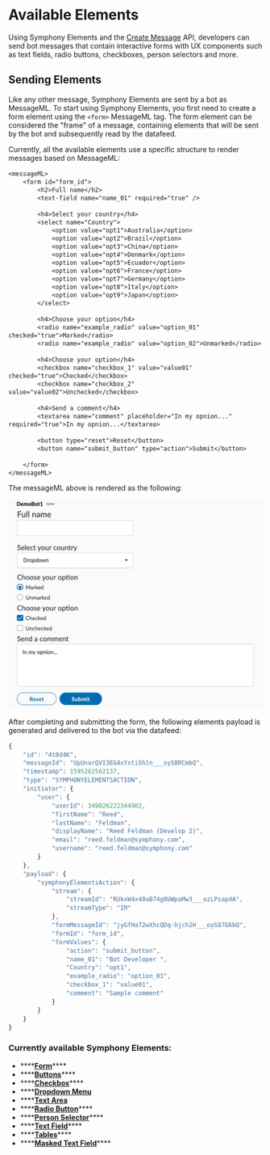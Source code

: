 # Available Elements

Using Symphony Elements and the [Create Message](https://developers.symphony.com/restapi/reference#create-message-v4) API, developers can send bot messages that contain interactive forms with UX components such as text fields, radio buttons, checkboxes, person selectors and more.

## Sending Elements

Like any other message, Symphony Elements are sent by a bot as MessageML. To start using Symphony Elements, you first need to create a form element using the `<form>` MessageML tag. The form element can be considered the "frame" of a message, containing elements that will be sent by the bot and subsequently read by the datafeed.

Currently, all the available elements use a specific structure to render messages based on MessageML:

```markup
<messageML> 
    <form id="form_id"> 
        <h2>Full name</h2>
        <text-field name="name_01" required="true" />

        <h4>Select your country</h4>
        <select name="Country">
            <option value="opt1">Australia</option>
            <option value="opt2">Brazil</option>
            <option value="opt3">China</option>
            <option value="opt4">Denmark</option>
            <option value="opt5">Ecuador</option>
            <option value="opt6">France</option>
            <option value="opt7">Germany</option>
            <option value="opt8">Italy</option>
            <option value="opt9">Japan</option>
        </select>

        <h4>Choose your option</h4>            
        <radio name="example_radio" value="option_01" checked="true">Marked</radio>
        <radio name="example_radio" value="option_02">Unmarked</radio>

        <h4>Choose your option</h4> 
        <checkbox name="checkbox_1" value="value01" checked="true">Checked</checkbox>
        <checkbox name="checkbox_2" value="value02">Unchecked</checkbox>

        <h4>Send a comment</h4> 
        <textarea name="comment" placeholder="In my opnion..." required="true">In my opnion...</textarea>

        <button type="reset">Reset</button>
        <button name="submit_button" type="action">Submit</button>

    </form>
</messageML>
```

The messageML above is rendered as the following:

![](../../../.gitbook/assets/screen-shot-2020-07-20-at-12.27.07-pm.png)

After completing and submitting the form, the following elements payload is generated and delivered to the bot via the datafeed:

```javascript
{
    "id": "4t8d4K",
    "messageId": "UpUnarQVI3EG4xYxtiShln___oyS8RCmbQ",
    "timestamp": 1595262562137,
    "type": "SYMPHONYELEMENTSACTION",
    "initiator": {
        "user": {
            "userId": 349026222344902,
            "firstName": "Reed",
            "lastName": "Feldman",
            "displayName": "Reed Feldman (Develop 2)",
            "email": "reed.feldman@symphony.com",
            "username": "reed.feldman@symphony.com"
        }
    },
    "payload": {
        "symphonyElementsAction": {
            "stream": {
                "streamId": "RUkxW4x40aB74g0UWpaMw3___ozLPsapdA",
                "streamType": "IM"
            },
            "formMessageId": "jyGfHa72wXhcQDq-hjch2H___oyS87G6bQ",
            "formId": "form_id",
            "formValues": {
                "action": "submit_button",
                "name_01": "Bot Developer ",
                "Country": "opt1",
                "example_radio": "option_01",
                "checkbox_1": "value01",
                "comment": "Sample comment"
            }
        }
    }
}
```

### **Currently available Symphony Elements:** 

* \*\*\*\*[**Form**](form.md)\*\*\*\*
* \*\*\*\*[**Buttons**](buttons.md)\*\*\*\*
* \*\*\*\*[**Checkbox**](checkbox.md)\*\*\*\*
* \*\*\*\*[**Dropdown Menu**](dropdown-menu.md)
* \*\*\*\*[**Text Area**](text-area.md)
* \*\*\*\*[**Radio Button**](radio-button.md)\*\*\*\*
* \*\*\*\*[**Person Selector**](person-selector.md)\*\*\*\*
* \*\*\*\*[**Text Field**](text-field.md)\*\*\*\*
* \*\*\*\*[**Tables**](table-select.md)\*\*\*\*
* \*\*\*\*[**Masked Text Field**](masked-text-field.md)\*\*\*\*

